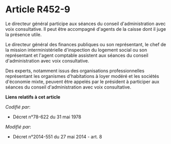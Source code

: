 # Article R452-9

Le directeur général participe aux séances du conseil d'administration avec voix consultative. Il peut être accompagné
d'agents de la caisse dont il juge la présence utile. 

Le     directeur général des finances publiques ou son représentant, le chef de la mission interministérielle d'inspection du
logement social ou son représentant et l'agent comptable assistent aux séances du conseil d'administration avec voix
consultative. 

Des experts, notamment issus des organisations professionnelles représentant les organismes d'habitations à loyer modéré et
les sociétés d'économie mixte, peuvent être appelés par le président à participer aux séances du conseil d'administration
avec voix consultative.

**Liens relatifs à cet article**

_Codifié par_:

  - Décret n°78-622 du 31 mai 1978

_Modifié par_:

  - Décret n°2014-551 du 27 mai 2014 - art. 8
